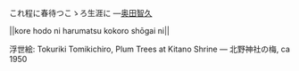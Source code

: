 これ程に春待つこゝろ生涯に
—[奥田智久](https://ja.wikipedia.org/wiki/奥田智久)

||kore hodo ni harumatsu kokoro shōgai ni||

浮世絵: Tokuriki Tomikichiro, Plum Trees at Kitano Shrine — 北野神社の梅, ca 1950